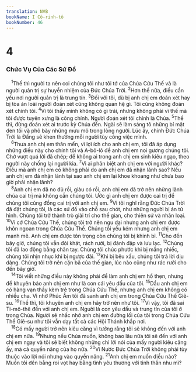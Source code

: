 ```yaml
---
translation: NVB
bookName: I Cô-rinh-tô 
bookNumber: 46
---
```


<div class="title"><h1>4</h1><h3>Chức Vụ Của Các Sứ Đồ </h3></div>
<span class="verse 1co_4_1"> <sup>1</sup>Thế thì người ta nên coi chúng tôi như tôi tớ của Chúa Cứu Thế và là người quản trị sự huyền nhiệm của Đức Chúa Trời. </span>
<span class="verse 1co_4_2"><sup>2</sup>Hơn thế nữa, điều cần yếu nơi người quản trị là trung tín. </span>
<span class="verse 1co_4_3"><sup>3</sup>Đối với tôi, dù bị anh chị em đoán xét hay bị tòa án loài người đoán xét cũng không quan hệ gì. Tôi cũng không đoán xét chính tôi. </span>
<span class="verse 1co_4_4"><sup>4</sup>Vì tôi thấy mình không có gì trái, nhưng không phải vì thế mà tôi được tuyên xưng là công chính. Người đoán xét tôi chính là Chúa. </span>
<span class="verse 1co_4_5"><sup>5</sup>Thế thì, đừng đoán xét ai trước kỳ Chúa đến. Ngài sẽ làm sáng tỏ những bí mật đen tối và phô bày những mưu mô trong lòng người. Lúc ấy, chính Đức Chúa Trời là Đấng sẽ khen thưởng mỗi người tùy công việc mình. <br/></span>
<span class="verse 1co_4_6"> <sup>6</sup>Thưa anh chị em thân mến, vì lợi ích cho anh chị em, tôi đã áp dụng những điều này cho chính tôi và A-bô-lô để anh chị em noi gương chúng tôi. Chớ vượt quá lời đã chép; để không ai trong anh chị em sinh kiêu ngạo, theo người này chống lại người kia. </span>
<span class="verse 1co_4_7"><sup>7</sup>Vì ai phân biệt anh chị em với người khác? Điều mà anh chị em có không phải do anh chị em đã nhận lãnh sao? Nếu anh chị em đã nhận lãnh tại sao anh chị em lại khoe khoang như chưa bao giờ phải nhận lãnh? <br/></span>
<span class="verse 1co_4_8"> <sup>8</sup>Anh chị em đã no đủ rồi, giàu có rồi, anh chị em đã trở nên những lãnh chúa cai trị mà không cần chúng tôi. Ước gì anh chị em được cai trị để chúng tôi cũng đồng cai trị với anh chị em. </span>
<span class="verse 1co_4_9"><sup>9</sup>Vì tôi nghĩ rằng Đức Chúa Trời đã đặt chúng tôi, là các sứ đồ vào chỗ sau chót, như những người bị án tử hình. Chúng tôi trở thành trò giải trí cho thế gian, cho thiên sứ và nhân loại. </span>
<span class="verse 1co_4_10"><sup>10</sup>Vì cớ Chúa Cứu Thế, chúng tôi trở nên ngu dại nhưng anh chị em được khôn ngoan trong Chúa Cứu Thế. Chúng tôi yếu kém nhưng anh chị em mạnh mẽ. Anh chị em được tôn trọng còn chúng tôi bị khinh bỉ. </span>
<span class="verse 1co_4_11"><sup>11</sup>Cho đến bây giờ, chúng tôi vẫn đói khát, rách rưới, bị đánh đập và lưu lạc. </span>
<span class="verse 1co_4_12"><sup>12</sup>Chúng tôi đã lao động bằng chân tay. Chúng tôi chúc phước khi bị mắng nhiếc, chúng tôi nhịn nhục khi bị ngược đãi. </span>
<span class="verse 1co_4_13"><sup>13</sup>Khi bị bêu xấu, chúng tôi trả lời dịu dàng. Chúng tôi trở nên cặn bã của thế gian, lúc nào cũng như rác rưởi cho đến bây giờ. <br/></span>
<span class="verse 1co_4_14"> <sup>14</sup>Tôi viết những điều này không phải để làm anh chị em hổ thẹn, nhưng để khuyên bảo anh chị em như là con cái yêu dấu của tôi. </span>
<span class="verse 1co_4_15"><sup>15</sup>Dầu anh chị em có hàng vạn thầy kèm trẻ trong Chúa Cứu Thế, nhưng anh chị em không có nhiều cha. Vì nhờ Phúc Âm tôi đã sanh anh chị em trong Chúa Cứu Thế Giê-su. </span>
<span class="verse 1co_4_16"><sup>16</sup>Thế thì, tôi khuyên anh chị em hãy trở nên như tôi. </span>
<span class="verse 1co_4_17"><sup>17</sup>Vì vậy, tôi đã sai Ti-mô-thê đến với anh chị em. Người là con yêu dấu và trung tín của tôi ở trong Chúa. Người sẽ nhắc nhở anh chị em đường lối của tôi trong Chúa Cứu Thế Giê-su như tôi vẫn dạy tất cả các Hội Thánh khắp nơi. <br/></span>
<span class="verse 1co_4_18"> <sup>18</sup>Có mấy người trở nên kiêu căng vì tưởng rằng tôi sẽ không đến với anh chị em nữa. </span>
<span class="verse 1co_4_19"><sup>19</sup>Nhưng nếu Chúa muốn, không bao lâu nữa tôi sẽ đến với anh chị em ngay và tôi sẽ biết không những chỉ lời nói của mấy người kiêu căng ấy, mà cả quyền năng của họ nữa. </span>
<span class="verse 1co_4_20"><sup>20</sup>Vì Nước Đức Chúa Trời không phải tùy thuộc vào lời nói nhưng vào quyền năng. </span>
<span class="verse 1co_4_21"><sup>21</sup>Anh chị em muốn điều nào? Muốn tôi đến bằng roi vọt hay bằng tình yêu thương với tinh thần nhu mì? <br/></span>
